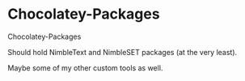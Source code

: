 # Chocolatey-Packages
Chocolatey-Packages

Should hold NimbleText and NimbleSET packages (at the very least).

Maybe some of my other custom tools as well.
